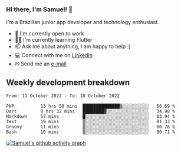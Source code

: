 ### Hi there, I'm Samuel! 👋

I'm a Brazilian junior app developer and technology enthusiast.

- 🏢 I'm currently open to work
- 👨‍💻 I'm currently learning Flutter
- 📫 Ask me about anything, I am happy to help :)
- 💻 Connect with me on [LinkedIn](https://www.linkedin.com/in/samuel-s-marques/)
- ✉ Send me an [e-mail](mailto:samuel.s.marques@protonmail.com)

## Weekly development breakdown
<!--START_SECTION:waka-->

```text
From: 11 October 2022 - To: 18 October 2022

PHP          13 hrs 50 mins  ██████████████▒░░░░░░░░░░   56.69 %
Dart         8 hrs 32 mins   ████████▓░░░░░░░░░░░░░░░░   34.98 %
Markdown     57 mins         █░░░░░░░░░░░░░░░░░░░░░░░░   03.94 %
Text         19 mins         ▒░░░░░░░░░░░░░░░░░░░░░░░░   01.33 %
Groovy       11 mins         ▒░░░░░░░░░░░░░░░░░░░░░░░░   00.76 %
Bash         10 mins         ▒░░░░░░░░░░░░░░░░░░░░░░░░   00.71 %
```

<!--END_SECTION:waka-->

[![Samuel's github activity graph](https://activity-graph.herokuapp.com/graph?username=samuel-s-marques&theme=react-dark)](https://github.com/samuel-s-marques)
